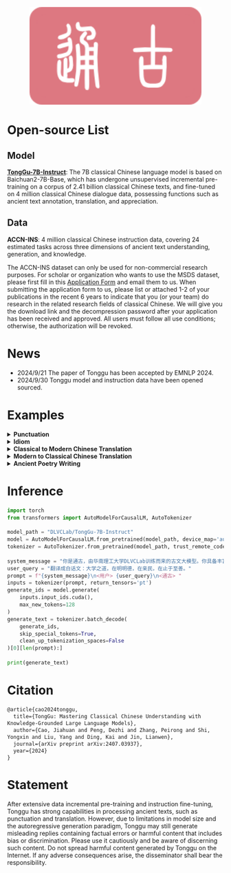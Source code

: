 <div align="center">
  <img src="./images/通古logo.png" width="400"/>
</div>

# Open-source List

## Model

[**TongGu-7B-Instruct**](https://huggingface.co/DLVCLab/TongGu-7B-Instruct): The 7B classical Chinese language model is based on Baichuan2-7B-Base, which has undergone unsupervised incremental pre-training on a corpus of 2.41 billion classical Chinese texts, and fine-tuned on 4 million classical Chinese dialogue data, possessing functions such as ancient text annotation, translation, and appreciation.


## Data

**ACCN-INS**: 4 million classical Chinese instruction data, covering 24 estimated tasks across three dimensions of ancient text understanding, generation, and knowledge.

The ACCN-INS dataset can only be used for non-commercial research purposes. For scholar or organization who wants to use the MSDS dataset, please first fill in this [Application Form](./application-form/Application-Form-for-Using-ACCN-INS.docx) and email them to us. When submitting the application form to us, please list or attached 1-2 of your publications in the recent 6 years to indicate that you (or your team) do research in the related research fields of classical Chinese.
We will give you the download link and the decompression password after your application has been received and approved.
All users must follow all use conditions; otherwise, the authorization will be revoked.


# News

- 2024/9/21 The paper of Tonggu has been accepted by EMNLP 2024.
- 2024/9/30 Tonggu model and instruction data have been opened sourced.


# Examples

<details><summary><b>Punctuation</b></summary>
    
![image](https://github.com/SCUT-DLVCLab/Tonggu-LLM/blob/main/images/标点.png)

</details>

<details><summary><b>Idiom</b></summary>
    
![image](https://github.com/SCUT-DLVCLab/Tonggu-LLM/blob/main/images/成语解释.png)

</details>

<details><summary><b>Classical to Modern Chinese Translation</b></summary>
    
![image](https://github.com/SCUT-DLVCLab/Tonggu-LLM/blob/main/images/文白翻译.png)

</details>

<details><summary><b>Modern to Classical Chinese Translation</b></summary>
    
![image](https://github.com/SCUT-DLVCLab/Tonggu-LLM/blob/main/images/白文翻译.png)

</details>

<details><summary><b>Ancient Poetry Writing</b></summary>
    
![image](https://github.com/SCUT-DLVCLab/Tonggu-LLM/blob/main/images/词创作.png)

</details>


# Inference

```python
import torch
from transformers import AutoModelForCausalLM, AutoTokenizer

model_path = "DLVCLab/TongGu-7B-Instruct"
model = AutoModelForCausalLM.from_pretrained(model_path, device_map='auto', torch_dtype=torch.bfloat16, trust_remote_code=True)
tokenizer = AutoTokenizer.from_pretrained(model_path, trust_remote_code=True)

system_message = "你是通古，由华南理工大学DLVCLab训练而来的古文大模型。你具备丰富的古文知识，为用户提供有用、准确的回答。"
user_query = "翻译成白话文：大学之道，在明明德，在亲民，在止于至善。"
prompt = f"{system_message}\n<用户> {user_query}\n<通古> "
inputs = tokenizer(prompt, return_tensors='pt')
generate_ids = model.generate(
    inputs.input_ids.cuda(), 
    max_new_tokens=128
)
generate_text = tokenizer.batch_decode(
    generate_ids, 
    skip_special_tokens=True,
    clean_up_tokenization_spaces=False
)[0][len(prompt):]

print(generate_text)
```


# Citation

```
@article{cao2024tonggu,
  title={TongGu: Mastering Classical Chinese Understanding with Knowledge-Grounded Large Language Models},
  author={Cao, Jiahuan and Peng, Dezhi and Zhang, Peirong and Shi, Yongxin and Liu, Yang and Ding, Kai and Jin, Lianwen},
  journal={arXiv preprint arXiv:2407.03937},
  year={2024}
}
```

# Statement

After extensive data incremental pre-training and instruction fine-tuning, Tonggu has strong capabilities in processing ancient texts, such as punctuation and translation. However, due to limitations in model size and the autoregressive generation paradigm, Tonggu may still generate misleading replies containing factual errors or harmful content that includes bias or discrimination. Please use it cautiously and be aware of discerning such content. Do not spread harmful content generated by Tonggu on the Internet. If any adverse consequences arise, the disseminator shall bear the responsibility.
